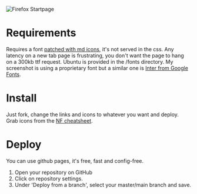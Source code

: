 ![Firefox Startpage](https://johansen.software/firefox-startpage/images/screenshot.png)

# Requirements

Requires a font [patched with md icons](https://github.com/ryanoasis/nerd-fonts), it's not served in the css. Any latency on a new tab page is frustrating, you don't want the page to hang on a 300kb ttf request. Ubuntu is provided in the /fonts directory. My screenshot is using a proprietary font but a similar one is [Inter from Google Fonts](https://fonts.google.com/specimen/Inter).

# Install

Just fork, change the links and icons to whatever you want and deploy. Grab icons from the [NF cheatsheet](https://www.nerdfonts.com/cheat-sheet).

# Deploy

You can use github pages, it's free, fast and config-free.

1. Open your repository on GitHub
2. Click on repository settings.
3. Under 'Deploy from a branch', select your master/main branch and save.
